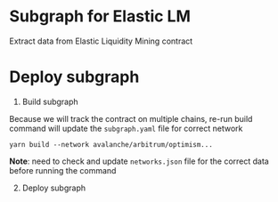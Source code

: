 # Subgraph for Elastic LM 
Extract data from Elastic Liquidity Mining contract


# Deploy subgraph 

1. Build subgraph

Because we will track the contract on multiple chains, re-run build command will update the `subgraph.yaml` file for correct network

```
yarn build --network avalanche/arbitrum/optimism...
```

**Note**: need to check and update `networks.json` file for the correct data before running the command

2. Deploy subgraph

 
